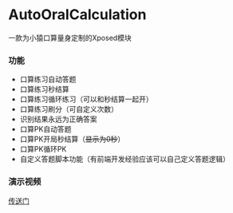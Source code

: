 # AutoOralCalculation
一款为小猿口算量身定制的Xposed模块

### 功能
- 口算练习自动答题
- 口算练习秒结算
- 口算练习循环练习（可以和秒结算一起开）
- 口算练习刷分（可自定义次数）
- 识别结果永远为正确答案
- 口算PK自动答题
- 口算PK开局秒结算（<del>显示为0秒</del>）
- 口算PK循环PK
- 自定义答题脚本功能（有前端开发经验应该可以自己定义答题逻辑）

### 演示视频
[传送门](https://www.bilibili.com/video/BV14tCUYcESM/?vd_source=6d1b1cd7a08cab7216c6e020fa240e30)
